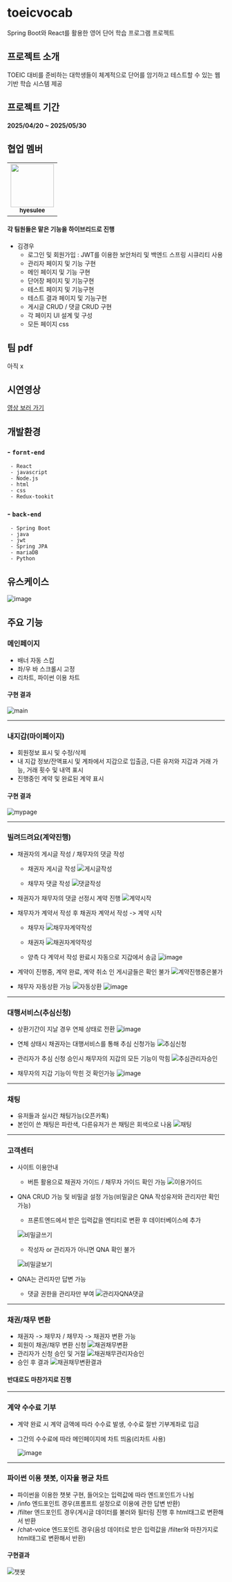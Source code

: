 # toeicvocab
Spring Boot와 React를 활용한 영어 단어 학습 프로그램 프로젝트


## 프로젝트 소개
TOEIC 대비를 준비하는 대학생들이 체계적으로 단어를 암기하고 테스트할 수 있는 웹 기반 학습 시스템 제공


## 프로젝트 기간
#### 2025/04/20 ~ 2025/05/30


## 협업 멤버
<table>
  <tr>
    <td align="center"><a href="https://github.com/hyesulee"><img src="https://avatars.githubusercontent.com/LAH1203" width="100px;" alt=""/><br /><sub><b>hyesulee</b></sub></a></td>
  </tr>
</table>


#### 각 팀원들은 맡은 기능을 하이브리드로 진행

- 김경우 
  - 로그인 및 회원가입 : JWT를 이용한 보안처리 및 백엔드 스프링 시큐리티 사용
  - 관리자 페이지 및 기능 구현
  - 메인 페이지 및 기능 구현
  - 단어장 페이지 및 기능구현
  - 테스트 페이지 및 기능구현
  - 테스트 결과 페이지 및 기능구현
  - 게시글 CRUD / 댓글 CRUD 구현
  - 각 페이지 UI 설계 및 구성
  - 모든 페이지 css
 
## 팀 pdf
아직 x


## 시연영상
  [영상 보러 가기](https://youtu.be/vCiUZxfTASI)


## 개발환경
###  - `fornt-end`
     - React
     - javascript
     - Node.js
     - html
     - css
     - Redux-tookit
     
### - `back-end`
     - Spring Boot
     - java
     - jwt
     - Spring JPA
     - mariaDB
     - Python


## 유스케이스
  ![image](https://github.com/user-attachments/assets/03c476c6-6efa-4cd3-a542-24beec47e20d)

## 주요 기능

### 메인페이지
- 배너 자동 스킵
- 좌/우 바 스크롤시 고정
- 리차트, 파이썬 이용 차트
#### 구현 결과
  ![main](https://github.com/user-attachments/assets/8d24b6ec-8569-4593-aa9a-45fa4d4c754f)

---
### 내지갑(마이페이지)
- 회원정보 표시 및 수정/삭제
- 내 지갑 정보/잔액표시 및 계좌에서 지갑으로 입출금, 다른 유저와 지갑과 거래 가능, 거래 횟수 및 내역 표시
- 진행중인 계약 및 완료된 계약 표시
  

#### 구현 결과
  ![mypage](https://github.com/user-attachments/assets/20fc8ba2-3e06-4bef-9e91-315fe0b0d81c)

---
### 빌려드려요(계약진행)
- 채권자의 게시글 작성 / 채무자의 댓글 작성
  - 채권자 게시글 작성
    ![게시글작성](https://github.com/user-attachments/assets/8246e58a-de47-46a7-b086-eb2f34671e74)

  - 채무자 댓글 작성
    ![댓글작성](https://github.com/user-attachments/assets/f17659ef-6aaa-4a66-a111-317cec74af65)

- 채권자가 채무자의 댓글 선정시 계약 진행
  ![계약시작](https://github.com/user-attachments/assets/e028e6d0-6b85-4290-aa68-593665fbe98f)

- 채무자가 계약서 작성 후 채권자 계약서 작성 -> 계약 시작
  - 채무자
    ![채무자계약작성](https://github.com/user-attachments/assets/fbe26f37-f512-4ad0-8bfa-55af4c19cfce)

  - 채권자
    ![채권자계약작성](https://github.com/user-attachments/assets/9f137aaa-66df-4f11-a5f2-d010d1922dbc)

  - 양측 다 계약서 작성 완료시 자동으로 지갑에서 송금
    ![image](https://github.com/user-attachments/assets/a4e73c8f-0394-4c02-9b15-a3b8bae14681)
 
- 계약이 진행중, 계약 완료, 계약 취소 인 게시글들은 확인 불가
  ![계약진행중은불가](https://github.com/user-attachments/assets/2b714c59-71e1-419c-bf7e-af760c725ffc)

- 채무자 자동상환 가능
  ![자동상환](https://github.com/user-attachments/assets/e958c50f-9a64-483a-9628-380c9f0e7025)
  ![image](https://github.com/user-attachments/assets/b364ed0b-2ba1-4be5-98b9-a961a360df88)

---
### 대행서비스(추심신청)
- 상환기간이 지날 경우 연체 상태로 전환
  ![image](https://github.com/user-attachments/assets/2a4a57f5-3964-43e9-9223-4a9544496c0e)


- 연체 상태시 채권자는 대행서비스를 통해 추심 신청가능
  ![추심신청](https://github.com/user-attachments/assets/7c88825b-f7ba-4356-87af-bb42939a1cf3)

  
- 관리자가 추심 신청 승인시 채무자의 지갑의 모든 기능이 막힘
  ![추심관리자승인](https://github.com/user-attachments/assets/7ee27c61-4e69-4389-9c79-070f8502e78f)

- 채무자의 지갑 기능이 막힌 것 확인가능
  ![image](https://github.com/user-attachments/assets/9cd738a9-773d-4f35-bfaf-334523b650cf)

---
### 채팅
- 유저들과 실시간 채팅가능(오픈카톡)
- 본인이 쓴 채팅은 파란색, 다른유저가 쓴 채팅은 회색으로 나옴
  ![채팅](https://github.com/user-attachments/assets/fdc74426-80ca-44f9-bef6-84077c152ccd)

---
### 고객센터
- 사이트 이용안내
  - 버튼 활용으로 채권자 가이드 / 채무자 가이드 확인 가능
  ![이용가이드](https://github.com/user-attachments/assets/041527b4-089c-4671-a513-3d0b2f7651fb)


- QNA CRUD 가능 및 비밀글 설정 가능(비밀글은 QNA 작성유저와 관리자만 확인 가능)

  - 프론트엔드에서 받은 입력값을 엔티티로 변환 후 데이터베이스에 추가

  ![비밀글쓰기](https://github.com/user-attachments/assets/37871bbc-6c07-4737-b107-e66acdb9b078)

  - 작성자 or 관리자가 아니면 QNA 확인 불가
  
  ![비밀글보기](https://github.com/user-attachments/assets/82eaab82-c1d7-4401-871f-9e350259b8df)
  
- QNA는 관리자만 답변 가능
  - 댓글 권한을 관리자만 부여
  ![관리자QNA댓글](https://github.com/user-attachments/assets/e55808c9-93c7-43f5-af87-619e12d0544e)

---
### 채권/채무 변환
- 채권자 -> 채무자 / 채무자 -> 채권자 변환 가능
- 회원이 채권/채무 변환 신청
  ![채권채무변환](https://github.com/user-attachments/assets/38e9e543-3e66-4411-8724-c0625ae2465c)
- 관리자가 신청 승인 및 거절
  ![채권채무관리자승인](https://github.com/user-attachments/assets/0d0e0b80-81b5-4c82-ada9-09c6b94309de)
- 승인 후 결과
  ![채권채무변환결과](https://github.com/user-attachments/assets/49eb5fde-46bf-418d-a141-a72f4884bf34)
#### 반대로도 마찬가지로 진행

---
### 계약 수수료 기부
- 계약 완료 시 계약 금액에 따라 수수료 발생, 수수료 절반 기부계좌로 입금
- 그간의 수수료에 따라 메인페이지에 차트 띄움(리차트 사용)
  
  ![image](https://github.com/user-attachments/assets/ee9cad17-8913-4a2c-a796-9c20225e0c49)

---
### 파이썬 이용 챗봇, 이자율 평균 차트
- 파이썬을 이용한 챗봇 구현, 들어오는 입력값에 따라 엔드포인트가 나뉨
- /info 엔드포인트 경우(프롬프트 설정으로 이용에 관한 답변 반환)
- /filter 엔드포인트 경우(게시글 데이터를 불러와 필터링 진행 후 html태그로 변환해서 반환
- /chat-voice 엔드포인트 경우(음성 데이터로 받은 입력값을 /filter와 마찬가지로 html태그로 변환해서 반환)

#### 구현결과
  ![챗봇](https://github.com/user-attachments/assets/b0519d4e-dbd0-4ac4-9c42-812666b32d78)



